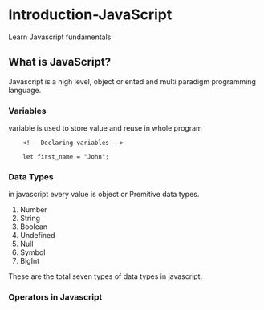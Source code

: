 # Introduction-JavaScript

Learn Javascript fundamentals

## What is JavaScript?

Javascript is a high level, object oriented and multi paradigm programming language.

<!-- Fundamental topics -->

### Variables

variable is used to store value and reuse in whole program

```
    <!-- Declaring variables -->

    let first_name = "John";
```

### Data Types

in javascript every value is object or Premitive data types.

1. Number
2. String
3. Boolean
4. Undefined
5. Null
6. Symbol
7. BigInt

These are the total seven types of data types in javascript.

### Operators in Javascript
